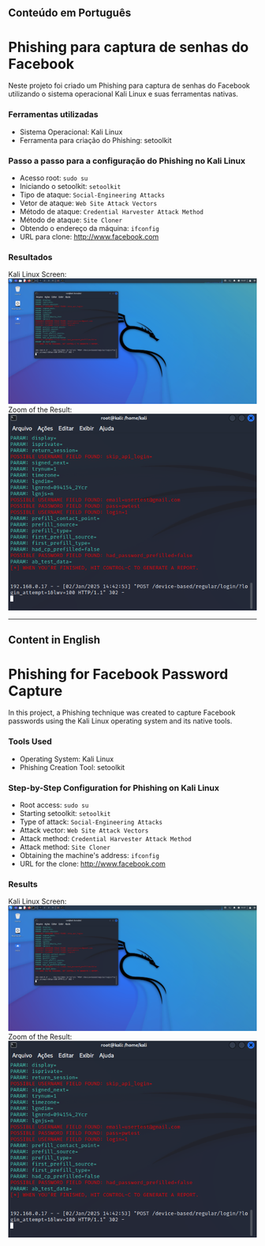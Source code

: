 ## Conteúdo em Português

# Phishing para captura de senhas do Facebook

Neste projeto foi criado um Phishing para captura de senhas do Facebook utilizando o sistema operacional Kali Linux e suas ferramentas nativas.

### Ferramentas utilizadas

- Sistema Operacional: Kali Linux
- Ferramenta para criação do Phishing: setoolkit

### Passo a passo para a configuração do Phishing no Kali Linux

- Acesso root: ``` sudo su ```
- Iniciando o setoolkit: ``` setoolkit ```
- Tipo de ataque: ``` Social-Engineering Attacks ```
- Vetor de ataque: ``` Web Site Attack Vectors ```
- Método de ataque: ```Credential Harvester Attack Method ```
- Método de ataque: ``` Site Cloner ```
- Obtendo o endereço da máquina: ``` ifconfig ```
- URL para clone: http://www.facebook.com

### Resultados
Kali Linux Screen:
![Alt text](https://github.com/fern4ndocsarruda/cibersecurity-desafio-phishing/blob/9218d45239b21dc15439c0b59bb8e567add09ec1/teste_phishing.png)
Zoom of the Result:
![Alt text](https://github.com/fern4ndocsarruda/cibersecurity-desafio-phishing/blob/e3c7657349c3df6edf426c1efabf914dafd178f1/resultado.png)

---

## Content in English

# Phishing for Facebook Password Capture

In this project, a Phishing technique was created to capture Facebook passwords using the Kali Linux operating system and its native tools.

### Tools Used

- Operating System: Kali Linux
- Phishing Creation Tool: setoolkit

### Step-by-Step Configuration for Phishing on Kali Linux

- Root access: ``` sudo su ```
- Starting setoolkit: ``` setoolkit ```
- Type of attack: ``` Social-Engineering Attacks ```
- Attack vector: ``` Web Site Attack Vectors ```
- Attack method: ```Credential Harvester Attack Method ```
- Attack method: ``` Site Cloner ```
- Obtaining the machine's address: ``` ifconfig ```
- URL for the clone: http://www.facebook.com

### Results
Kali Linux Screen:
![Alt text](https://github.com/fern4ndocsarruda/cibersecurity-desafio-phishing/blob/9218d45239b21dc15439c0b59bb8e567add09ec1/teste_phishing.png)
Zoom of the Result:
![Alt text](https://github.com/fern4ndocsarruda/cibersecurity-desafio-phishing/blob/e3c7657349c3df6edf426c1efabf914dafd178f1/resultado.png)
